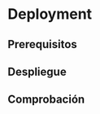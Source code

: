 # Deployment

## Prerequisitos

<!-- Necesidades de la maquina donde se va a desplegar el producto que deben cumplirse para el correcto funcionamiento del mismo. Ejemplo: 
* NetCore sdk 3.1 
* Permisos en la carpeta de destino
* Conexion a la base de datos
* Identity server desplegado -->

## Despliegue

<!-- Pasos a seguir para desplegar el producto. Ejemplo:

1. Lanzar los pipelines que desplieguan la Api en el siguiente orden:
    - Lanzar el pipeline Get existant releases
    - Lanzar el pipeline Download release and deploy
    
-->

## Comprobación

<!-- Procedimiento a seguir para verificar que el producto se ha desplegado correctamente. Ejemplo: 

Comprobar el estado de los healthchecks en `http:\\producto\status.json`.
-->
